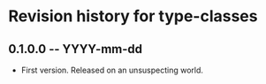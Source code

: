 # Revision history for type-classes

## 0.1.0.0 -- YYYY-mm-dd

* First version. Released on an unsuspecting world.
